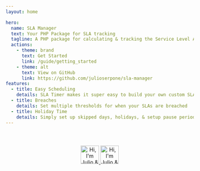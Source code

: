 ```yaml
---
layout: home

hero:
  name: SLA Manager
  text: Your PHP Package for SLA tracking
  tagline: A PHP package for calculating & tracking the Service Level Agreement completion timings.
  actions:
    - theme: brand
      text: Get Started
      link: /guide/getting_started
    - theme: alt
      text: View on GitHub
      link: https://github.com/julioserpone/sla-manager
features:
  - title: Easy Scheduling
    details: SLA Timer makes it super easy to build your own custom SLA schedules 
  - title: Breaches
    details: Set multiple thresholds for when your SLAs are breached
  - title: Holiday Time
    details: Simply set up skipped days, holidays, & setup pause periods for your SLAs
---
```



<script setup>
import {ref} from "vue"; 

let want_job = ref(false);

function turnOffJob() {
    want_job.value = true;
}
</script>
<div class="px-6 sm:px-12 lg:px-16">
<div class="container" style="max-width: 1152px; margin: 0 auto; text-align: center; padding: 40px 0;">

<a href="https://twitter.com/sifex/status/1548374115815346178">
<Transition>
<img class="hidden md:block" v-show="want_job" @load="turnOffJob()" src="https://github.com/julioserpone/sla-timer/raw/HEAD/.github/assets/hiring.svg?" alt="Hi, I'm Julio & I'm currently looking for a Laravel job. Please reach out to me via twitter, or click this link." height="49">
</Transition>
<Transition>
<img class="md:hidden" v-show="want_job" @load="turnOffJob()" src="https://github.com/julioserpone/sla-timer/raw/HEAD/.github/assets/hiring_smol.svg?" alt="Hi, I'm Julio & I'm currently looking for a Laravel job. Please reach out to me via twitter, or click this link." height="49">
</Transition>
</a>
<div v-if="!want_job" class="hidden md:block rounded-xl dark:bg-neutral-700 bg-slate-200 animate-pulse flex space-x-4" style="max-width: 895px; aspect-ratio: 895 / 49;"></div>
<div v-if="!want_job" class="md:hidden rounded-xl dark:bg-neutral-700 bg-slate-200 animate-pulse flex space-x-4" style="max-width: 343px; aspect-ratio: 343 / 221;"></div>
</div>
</div>

<style>
.v-enter-active,
.v-leave-active {
  transition: opacity 1.5s ease;
}

.v-enter-from,
.v-leave-to {
  opacity: 0;
}
</style>

